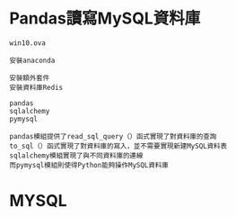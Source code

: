# Pandas讀寫MySQL資料庫
```
win10.ova

安裝anaconda

安裝額外套件
安裝資料庫Redis
```
```
pandas
sqlalchemy
pymysql

pandas模組提供了read_sql_query（）函式實現了對資料庫的查詢
to_sql（）函式實現了對資料庫的寫入，並不需要實現新建MySQL資料表
sqlalchemy模組實現了與不同資料庫的連線
而pymysql模組則使得Python能夠操作MySQL資料庫
```
# MYSQL
```

```
